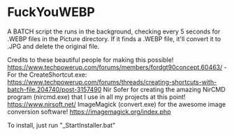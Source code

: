 # FuckYouWEBP
A BATCH script the runs in the background, checking every 5 seconds for .WEBP files in the Picture directory. If it finds a .WEBP file, it'll convert it to .JPG and delete the original file.

Credits to these beautiful people for making this possible!
https://www.techpowerup.com/forums/members/fordgt90concept.60463/ - For the CreateShortcut.exe: https://www.techpowerup.com/forums/threads/creating-shortcuts-with-batch-file.204740/post-3157490
Nir Sofer for creating the amazing NirCMD program (nircmd.exe) that I use in all my projects at this point! https://www.nirsoft.net/
ImageMagick (convert.exe) for the awesome image conversion software! https://imagemagick.org/index.php

To install, just run "_StartInstaller.bat"
